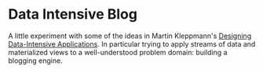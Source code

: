# Data Intensive Blog

A little experiment with some of the ideas in Martin Kleppmann's
[Designing Data-Intensive Applications](http://shop.oreilly.com/product/0636920032175.do). In
particular trying to apply streams of data and materialized views to
a well-understood problem domain: building a blogging engine.
